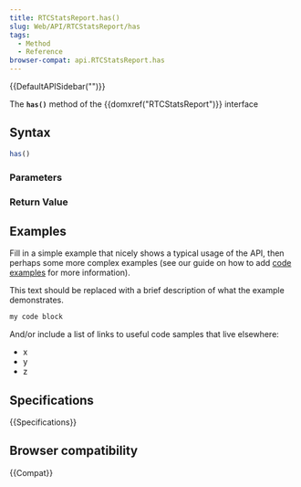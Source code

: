```yaml
---
title: RTCStatsReport.has()
slug: Web/API/RTCStatsReport/has
tags:
  - Method
  - Reference
browser-compat: api.RTCStatsReport.has
---
```

{{DefaultAPISidebar("")}}

The **`has()`** method of the {{domxref("RTCStatsReport")}} interface 

## Syntax

```js
has()
```

### Parameters



### Return Value



## Examples

Fill in a simple example that nicely shows a typical usage of the API, then perhaps some more complex examples (see our guide on how to add [code examples](/en-US/docs/MDN/Contribute/Structures/Code_examples) for more information).

This text should be replaced with a brief description of what the example demonstrates.

```js
my code block
```

And/or include a list of links to useful code samples that live elsewhere:

*   x
*   y
*   z

## Specifications

{{Specifications}}

## Browser compatibility

{{Compat}}

